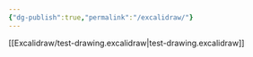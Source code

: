 ```yaml
---
{"dg-publish":true,"permalink":"/excalidraw/"}
---
```


[[Excalidraw/test-drawing.excalidraw\|test-drawing.excalidraw]]